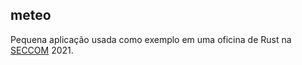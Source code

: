 ## meteo
Pequena aplicação usada como exemplo em uma oficina de Rust na [SECCOM](https://github.com/seccom-ufsc) 2021.
